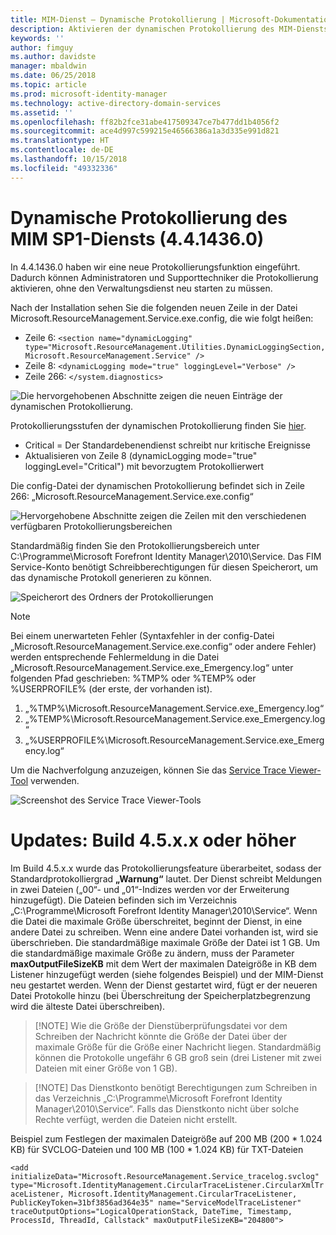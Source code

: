 ```yaml
---
title: MIM-Dienst – Dynamische Protokollierung | Microsoft-Dokumentation
description: Aktivieren der dynamischen Protokollierung des MIM-Diensts ohne den Verwaltungsdienst erneut starten zu müssen
keywords: ''
author: fimguy
ms.author: davidste
manager: mbaldwin
ms.date: 06/25/2018
ms.topic: article
ms.prod: microsoft-identity-manager
ms.technology: active-directory-domain-services
ms.assetid: ''
ms.openlocfilehash: ff82b2fce31abe417509347ce7b477dd1b4056f2
ms.sourcegitcommit: ace4d997c599215e46566386a1a3d335e991d821
ms.translationtype: HT
ms.contentlocale: de-DE
ms.lasthandoff: 10/15/2018
ms.locfileid: "49332336"
---
```

# <a name="mim-sp1-4414360--service-dynamic-logging"></a>Dynamische Protokollierung des MIM SP1-Diensts (4.4.1436.0)
In 4.4.1436.0 haben wir eine neue Protokollierungsfunktion eingeführt. Dadurch können Administratoren und Supporttechniker die Protokollierung aktivieren, ohne den Verwaltungsdienst neu starten zu müssen.

Nach der Installation sehen Sie die folgenden neuen Zeile in der Datei Microsoft.ResourceManagement.Service.exe.config, die wie folgt heißen:

*   Zeile 6: ``<section name="dynamicLogging" type="Microsoft.ResourceManagement.Utilities.DynamicLoggingSection, Microsoft.ResourceManagement.Service" />``
*   Zeile 8: ``<dynamicLogging mode="true" loggingLevel="Verbose" />``
*   Zeile 266: ``</system.diagnostics> ``

![Die hervorgehobenen Abschnitte zeigen die neuen Einträge der dynamischen Protokollierung.](media/mim-service-dynamic-logging/screen01.png)

Protokollierungsstufen der dynamischen Protokollierung finden Sie [hier](https://msdn.microsoft.com/library/ms733025(v=vs.110).aspx#Anchor_3).

- Critical = Der Standardebenendienst schreibt nur kritische Ereignisse
- Aktualisieren von Zeile 8 (dynamicLogging mode="true" loggingLevel="Critical") mit bevorzugtem Protokollierwert

Die config-Datei der dynamischen Protokollierung befindet sich in Zeile 266: „Microsoft.ResourceManagement.Service.exe.config“

![Hervorgehobene Abschnitte zeigen die Zeilen mit den verschiedenen verfügbaren Protokollierungsbereichen](media/mim-service-dynamic-logging/screen02.png)

Standardmäßig finden Sie den Protokollierungsbereich unter C:\Programme\Microsoft Forefront Identity Manager\2010\Service. Das FIM Service-Konto benötigt Schreibberechtigungen für diesen Speicherort, um das dynamische Protokoll generieren zu können.

![Speicherort des Ordners der Protokollierungen](media/mim-service-dynamic-logging/screen03.png)

> [!NOTE]
>  Bei einem unerwarteten Fehler (Syntaxfehler in der config-Datei „Microsoft.ResourceManagement.Service.exe.config“ oder andere Fehler) werden entsprechende Fehlermeldung in die Datei „Microsoft.ResourceManagement.Service.exe_Emergency.log“ unter folgenden Pfad geschrieben: %TMP% oder %TEMP% oder %USERPROFILE% (der erste, der vorhanden ist).  
> 1. „%TMP%\Microsoft.ResourceManagement.Service.exe_Emergency.log“
> 2. „%TEMP%\Microsoft.ResourceManagement.Service.exe_Emergency.log“
> 3. „%USERPROFILE%\Microsoft.ResourceManagement.Service.exe_Emergency.log“

Um die Nachverfolgung anzuzeigen, können Sie das [Service Trace Viewer-Tool](https://msdn.microsoft.com//library/aa751795(v=vs.110).aspx) verwenden.

 ![Screenshot des Service Trace Viewer-Tools](media/mim-service-dynamic-logging/screen04.png)

# <a name="updates-build-45xx-or-greater"></a>Updates: Build 4.5.x.x oder höher

Im Build 4.5.x.x wurde das Protokollierungsfeature überarbeitet, sodass der Standardprotokolliergrad **„Warnung“** lautet. Der Dienst schreibt Meldungen in zwei Dateien („00“- und „01“-Indizes werden vor der Erweiterung hinzugefügt). Die Dateien befinden sich im Verzeichnis „C:\Programme\Microsoft Forefront Identity Manager\2010\Service“. Wenn die Datei die maximale Größe überschreitet, beginnt der Dienst, in eine andere Datei zu schreiben. Wenn eine andere Datei vorhanden ist, wird sie überschrieben. Die standardmäßige maximale Größe der Datei ist 1 GB. Um die standardmäßige maximale Größe zu ändern, muss der Parameter **maxOutputFileSizeKB** mit dem Wert der maximalen Dateigröße in KB dem Listener hinzugefügt werden (siehe folgendes Beispiel) und der MIM-Dienst neu gestartet werden. Wenn der Dienst gestartet wird, fügt er der neueren Datei Protokolle hinzu (bei Überschreitung der Speicherplatzbegrenzung wird die älteste Datei überschreiben). 

> [!NOTE] Wie die Größe der Dienstüberprüfungsdatei vor dem Schreiben der Nachricht könnte die Größe der Datei über der maximale Größe für die Größe einer Nachricht liegen. Standardmäßig können die Protokolle ungefähr 6 GB groß sein (drei Listener mit zwei Dateien mit einer Größe von 1 GB).

> [!NOTE] Das Dienstkonto benötigt Berechtigungen zum Schreiben in das Verzeichnis „C:\Programme\Microsoft Forefront Identity Manager\2010\Service“. Falls das Dienstkonto nicht über solche Rechte verfügt, werden die Dateien nicht erstellt.

Beispiel zum Festlegen der maximalen Dateigröße auf 200 MB (200 * 1.024 KB) für SVCLOG-Dateien und 100 MB (100 * 1.024 KB) für TXT-Dateien

`<add initializeData="Microsoft.ResourceManagement.Service_tracelog.svclog" type="Microsoft.IdentityManagement.CircularTraceListener.CircularXmlTraceListener, Microsoft.IdentityManagement.CircularTraceListener, PublicKeyToken=31bf3856ad364e35" name="ServiceModelTraceListener" traceOutputOptions="LogicalOperationStack, DateTime, Timestamp, ProcessId, ThreadId, Callstack" maxOutputFileSizeKB="204800">`
